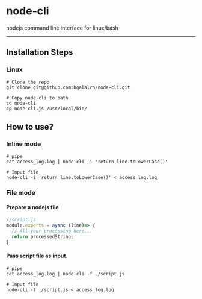 # node-cli
nodejs command line interface for linux/bash

---

## Installation Steps

### Linux
```
# Clone the repo
git clone git@github.com:bgalalrn/node-cli.git

# Copy node-cli to path
cd node-cli
cp node-cli.js /usr/local/bin/

```

## How to use?

### Inline mode
```
# pipe
cat access_log.log | node-cli -i 'return line.toLowerCase()'

# Input file
node-cli -i 'return line.toLowerCase()' < access_log.log

```
### File mode
#### Prepare a nodejs file
```JavaScript
//script.js
module.exports = aysnc (line)=> {
  // All your processing here...
  return processedString;
}

```
#### Pass script file as input.
```
# pipe
cat access_log.log | node-cli -f ./script.js 

# Input file
node-cli -f ./script.js < access_log.log
```

